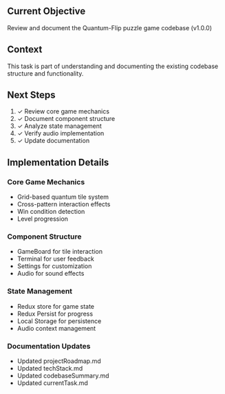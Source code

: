 ## Current Objective
Review and document the Quantum-Flip puzzle game codebase (v1.0.0)

## Context
This task is part of understanding and documenting the existing codebase structure and functionality.

## Next Steps
1. ✓ Review core game mechanics
2. ✓ Document component structure
3. ✓ Analyze state management
4. ✓ Verify audio implementation
5. ✓ Update documentation

## Implementation Details
### Core Game Mechanics
- Grid-based quantum tile system
- Cross-pattern interaction effects
- Win condition detection
- Level progression

### Component Structure
- GameBoard for tile interaction
- Terminal for user feedback
- Settings for customization
- Audio for sound effects

### State Management
- Redux store for game state
- Redux Persist for progress
- Local Storage for persistence
- Audio context management

### Documentation Updates
- Updated projectRoadmap.md
- Updated techStack.md
- Updated codebaseSummary.md
- Updated currentTask.md
